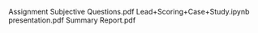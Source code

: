 Assignment Subjective Questions.pdf
Lead+Scoring+Case+Study.ipynb
presentation.pdf
Summary Report.pdf
